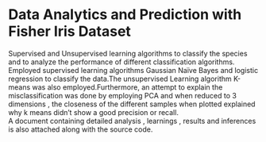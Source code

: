# Data Analytics and Prediction with Fisher Iris Dataset
Supervised and Unsupervised learning algorithms to classify the species and to analyze the performance of different classification algorithms.\
Employed supervised learning algorithms Gaussian Naïve Bayes
and logistic regression to classify the data.The unsupervised
Learning algorithm K-means was also employed.Furthermore,
an attempt to explain the misclassification was done by employing
PCA and when reduced to 3 dimensions , the closeness of the
different samples when plotted explained why k means didn’t show
a good precision or recall.\
A document containing detailed analysis , learnings , results and inferences is also attached along with the source code.
